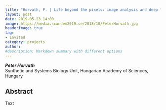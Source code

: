 ```yaml
---
title: "Horvath, P. | Life beyond the pixels: image analysis and deep learning methods for quantitative microscopy"
layout: post
date: 2019-05-23 14:00
image: https://media.scandem2019.se/2018/10/PeterHorvath.jpg
headerImage: true
tag:
- invited
category: projects
author:
#description: Markdown summary with different options
---
```


_**Peter Horvath**_<br/>
Synthetic and Systems Biology Unit, Hungarian Academy of Sciences, Hungary<br/>

## Abstract

 Text<br/>
